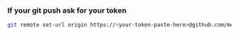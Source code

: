 ### If your git push ask for your token 

```bash
git remote set-url origin https://<your-token-paste-here>@github.com/mdazfar2/repository
```
